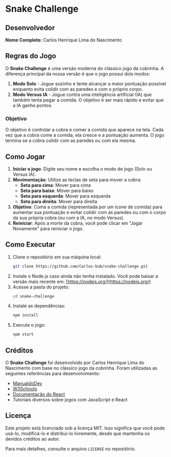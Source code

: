 # Snake Challenge

## Desenvolvedor
**Nome Completo:** Carlos Henrique Lima do Nascimento

## Regras do Jogo
O **Snake Challenge** é uma versão moderna do clássico jogo da cobrinha. A diferença principal da nossa versão é que o jogo possui dois modos:

1. **Modo Solo** - Jogue sozinho e tente alcançar a maior pontuação possível enquanto evita colidir com as paredes e com o próprio corpo.
2. **Modo Versus IA** - Jogue contra uma inteligência artificial (IA) que também tenta pegar a comida. O objetivo é ser mais rápido e evitar que a IA ganhe pontos.

### Objetivo
O objetivo é controlar a cobra e comer a comida que aparece na tela. Cada vez que a cobra come a comida, ela cresce e a pontuação aumenta. O jogo termina se a cobra colidir com as paredes ou com ela mesma.

## Como Jogar
1. **Iniciar o jogo**: Digite seu nome e escolha o modo de jogo (Solo ou Versus IA).
2. **Movimentação**: Utilize as teclas de seta para mover a cobra:
   - **Seta para cima**: Mover para cima
   - **Seta para baixo**: Mover para baixo
   - **Seta para esquerda**: Mover para esquerda
   - **Seta para direita**: Mover para direita
3. **Objetivo**: Coma a comida (representada por um ícone de comida) para aumentar sua pontuação e evitar colidir com as paredes ou com o corpo da sua própria cobra (ou com a IA, no modo Versus).
4. **Reiniciar**: Após a morte da cobra, você pode clicar em "Jogar Novamente" para reiniciar o jogo.

## Como Executar
1. Clone o repositório em sua máquina local:
   ```bash
   git clone https://github.com/Carlos-bub/snake-challenge.git
   ```
2. Instale o Node.js caso ainda não tenha instalado. Você pode baixar a versão mais recente em: [https://nodejs.org/](https://nodejs.org/)
3. Acesse a pasta do projeto:
   ```bash
   cd snake-challenge
   ```
4. Instale as dependências:
   ```bash
   npm install
   ```
5. Execute o jogo:
   ```bash
   npm start
   ```

## Créditos
O **Snake Challenge** foi desenvolvido por Carlos Henrique Lima do Nascimento com base no clássico jogo da cobrinha. Foram utilizadas as seguintes referências para desenvolvimento:
- [ManualdoDev](https://www.manualdodev.com.br//)
- [W3Schools](https://www.w3schools.com/)
- [Documentação do React](https://react.dev/)
- Tutoriais diversos sobre jogos com JavaScript e React

## Licença
Este projeto está licenciado sob a licença MIT. Isso significa que você pode usá-lo, modificá-lo e distribuí-lo livremente, desde que mantenha os devidos créditos ao autor.

Para mais detalhes, consulte o arquivo `LICENSE` no repositório.

